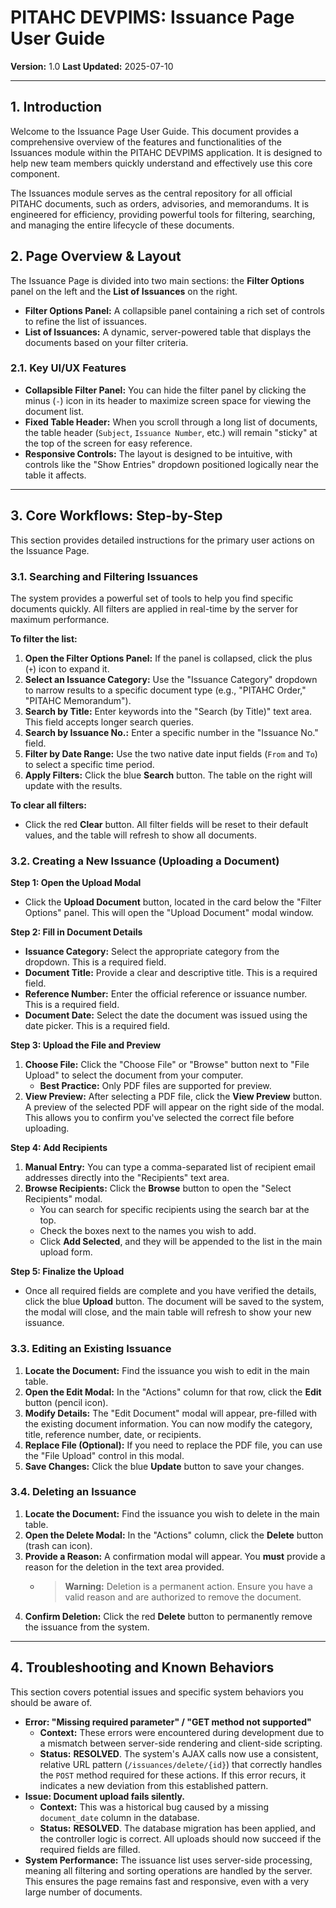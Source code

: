 # PITAHC DEVPIMS: Issuance Page User Guide

**Version:** 1.0
**Last Updated:** 2025-07-10

---

## 1. Introduction

Welcome to the Issuance Page User Guide. This document provides a comprehensive overview of the features and functionalities of the Issuances module within the PITAHC DEVPIMS application. It is designed to help new team members quickly understand and effectively use this core component.

The Issuances module serves as the central repository for all official PITAHC documents, such as orders, advisories, and memorandums. It is engineered for efficiency, providing powerful tools for filtering, searching, and managing the entire lifecycle of these documents.

## 2. Page Overview & Layout

The Issuance Page is divided into two main sections: the **Filter Options** panel on the left and the **List of Issuances** on the right.

-   **Filter Options Panel:** A collapsible panel containing a rich set of controls to refine the list of issuances.
-   **List of Issuances:** A dynamic, server-powered table that displays the documents based on your filter criteria.

### 2.1. Key UI/UX Features

-   **Collapsible Filter Panel:** You can hide the filter panel by clicking the minus (`-`) icon in its header to maximize screen space for viewing the document list.
-   **Fixed Table Header:** When you scroll through a long list of documents, the table header (`Subject`, `Issuance Number`, etc.) will remain "sticky" at the top of the screen for easy reference.
-   **Responsive Controls:** The layout is designed to be intuitive, with controls like the "Show Entries" dropdown positioned logically near the table it affects.

---

## 3. Core Workflows: Step-by-Step

This section provides detailed instructions for the primary user actions on the Issuance Page.

### 3.1. Searching and Filtering Issuances

The system provides a powerful set of tools to help you find specific documents quickly. All filters are applied in real-time by the server for maximum performance.

**To filter the list:**

1.  **Open the Filter Options Panel:** If the panel is collapsed, click the plus (`+`) icon to expand it.
2.  **Select an Issuance Category:** Use the "Issuance Category" dropdown to narrow results to a specific document type (e.g., "PITAHC Order," "PITAHC Memorandum").
3.  **Search by Title:** Enter keywords into the "Search (by Title)" text area. This field accepts longer search queries.
4.  **Search by Issuance No.:** Enter a specific number in the "Issuance No." field.
5.  **Filter by Date Range:** Use the two native date input fields (`From` and `To`) to select a specific time period.
6.  **Apply Filters:** Click the blue **Search** button. The table on the right will update with the results.

**To clear all filters:**

-   Click the red **Clear** button. All filter fields will be reset to their default values, and the table will refresh to show all documents.

### 3.2. Creating a New Issuance (Uploading a Document)

**Step 1: Open the Upload Modal**

-   Click the **Upload Document** button, located in the card below the "Filter Options" panel. This will open the "Upload Document" modal window.

**Step 2: Fill in Document Details**

-   **Issuance Category:** Select the appropriate category from the dropdown. This is a required field.
-   **Document Title:** Provide a clear and descriptive title. This is a required field.
-   **Reference Number:** Enter the official reference or issuance number. This is a required field.
-   **Document Date:** Select the date the document was issued using the date picker. This is a required field.

**Step 3: Upload the File and Preview**

1.  **Choose File:** Click the "Choose File" or "Browse" button next to "File Upload" to select the document from your computer.
    -   **Best Practice:** Only PDF files are supported for preview.
2.  **View Preview:** After selecting a PDF file, click the **View Preview** button. A preview of the selected PDF will appear on the right side of the modal. This allows you to confirm you've selected the correct file before uploading.

**Step 4: Add Recipients**

1.  **Manual Entry:** You can type a comma-separated list of recipient email addresses directly into the "Recipients" text area.
2.  **Browse Recipients:** Click the **Browse** button to open the "Select Recipients" modal.
    -   You can search for specific recipients using the search bar at the top.
    -   Check the boxes next to the names you wish to add.
    -   Click **Add Selected**, and they will be appended to the list in the main upload form.

**Step 5: Finalize the Upload**

-   Once all required fields are complete and you have verified the details, click the blue **Upload** button. The document will be saved to the system, the modal will close, and the main table will refresh to show your new issuance.

### 3.3. Editing an Existing Issuance

1.  **Locate the Document:** Find the issuance you wish to edit in the main table.
2.  **Open the Edit Modal:** In the "Actions" column for that row, click the **Edit** button (pencil icon).
3.  **Modify Details:** The "Edit Document" modal will appear, pre-filled with the existing document information. You can now modify the category, title, reference number, date, or recipients.
4.  **Replace File (Optional):** If you need to replace the PDF file, you can use the "File Upload" control in this modal.
5.  **Save Changes:** Click the blue **Update** button to save your changes.

### 3.4. Deleting an Issuance

1.  **Locate the Document:** Find the issuance you wish to delete in the main table.
2.  **Open the Delete Modal:** In the "Actions" column, click the **Delete** button (trash can icon).
3.  **Provide a Reason:** A confirmation modal will appear. You **must** provide a reason for the deletion in the text area provided.
    -   > **Warning:** Deletion is a permanent action. Ensure you have a valid reason and are authorized to remove the document.
4.  **Confirm Deletion:** Click the red **Delete** button to permanently remove the issuance from the system.

---

## 4. Troubleshooting and Known Behaviors

This section covers potential issues and specific system behaviors you should be aware of.

-   **Error: "Missing required parameter" / "GET method not supported"**
    -   **Context:** These errors were encountered during development due to a mismatch between server-side rendering and client-side scripting.
    -   **Status:** **RESOLVED**. The system's AJAX calls now use a consistent, relative URL pattern (`/issuances/delete/{id}`) that correctly handles the `POST` method required for these actions. If this error recurs, it indicates a new deviation from this established pattern.
-   **Issue: Document upload fails silently.**
    -   **Context:** This was a historical bug caused by a missing `document_date` column in the database.
    -   **Status:** **RESOLVED**. The database migration has been applied, and the controller logic is correct. All uploads should now succeed if the required fields are filled.
-   **System Performance:** The issuance list uses server-side processing, meaning all filtering and sorting operations are handled by the server. This ensures the page remains fast and responsive, even with a very large number of documents.